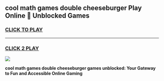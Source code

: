 
## cool math games double cheeseburger Play Online 👋 Unblocked Games
<h3>
<a href="https://news.freeplayer.one?title=cool_math_games_double_cheeseburger&ref=17CMG">CLICK TO PLAY</a></h3>
<hr>

<h3>
<a href="https://news.freeplayer.one?title=cool_math_games_double_cheeseburger&ref=17CMG">CLICK 2 PLAY</a>
  
</h3>

<a href="https://news.freeplayer.one?title=cool_math_games_double_cheeseburger&ref=17CMG/"><img src="https://clearcache.store/games.png"></a>


**cool math games double cheeseburger games unblocked: Your Gateway to Fun and Accessible Online Gaming**

